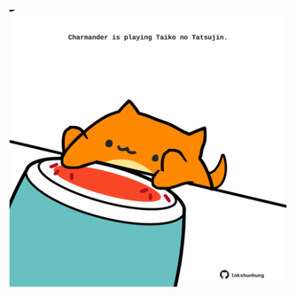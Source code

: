 <!-- built at 14/10/2021, 07:02:20 UTC -->
<p align="center">
  <img width="500" height="500" src="./ReadmeImage.svg">
</p>
